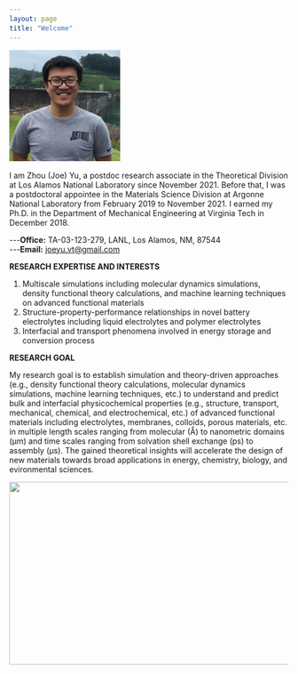 ```yaml
---
layout: page
title: "Welcome"
---
```


<img src="./assets/headshot.JPG" width="200" height="200">  


I am Zhou (Joe) Yu, a postdoc research associate in the Theoretical Division at Los Alamos National Laboratory since November 2021. Before that, I was a postdoctoral appointee in the Materials Science Division at Argonne National Laboratory from February 2019 to November 2021. I earned my Ph.D. in the Department of Mechanical Engineering at Virginia Tech in December 2018.

---**Office:** TA-03-123-279, LANL, Los Alamos, NM, 87544      
---**Email:** joeyu.vt@gmail.com

**RESEARCH EXPERTISE AND INTERESTS**
1. Multiscale simulations including molecular dynamics simulations, density functional theory calculations, and machine learning techniques on advanced functional materials
2. Structure-property-performance relationships in novel battery electrolytes including liquid electrolytes and polymer electrolytes
3. Interfacial and transport phenomena involved in energy storage and conversion process 


**RESEARCH GOAL**

My research goal is to establish simulation and theory-driven approaches (e.g., density functional theory calculations, molecular dynamics simulations, machine learning techniques, etc.) to understand and predict bulk and interfacial physicochemical properties (e.g., structure, transport, mechanical, chemical, and electrochemical, etc.) of advanced functional materials including electrolytes, membranes, colloids, porous materials, etc. in multiple length scales ranging from molecular (Å) to nanometric domains (μm) and time scales ranging from solvation shell exchange (ps) to assembly (μs). The gained theoretical insights will accelerate the design of new materials towards broad applications in energy, chemistry, biology, and evironmental sciences.

<center>
    <img src="https://zhou-joe-yu.github.io/assets/background.png" width="650" height="329">
</center>


